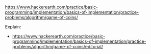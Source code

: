 https://www.hackerearth.com/practice/basic-programming/implementation/basics-of-implementation/practice-problems/algorithm/game-of-coins/

Explain:

- https://www.hackerearth.com/practice/basic-programming/implementation/basics-of-implementation/practice-problems/algorithm/game-of-coins/editorial/
